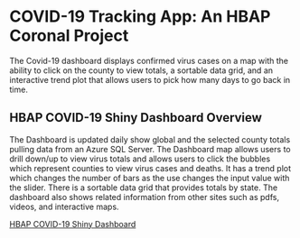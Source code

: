 # COVID-19 Tracking App: An HBAP Coronal Project

The Covid-19 dashboard displays confirmed virus cases on a map with the ability to click on the county to view totals, a sortable data grid, and an interactive trend plot that allows users to pick how many days to go back in time.

## HBAP COVID-19 Shiny Dashboard Overview

The Dashboard is updated daily show global and the selected county totals pulling data from an Azure SQL Server. The Dashboard map allows users to drill down/up to view virus totals and allows users to click the bubbles which represent counties to view virus cases and deaths. It has a trend plot which changes the number of bars as the use changes the input value with the slider.
There is a sortable data grid that provides totals by state. The dashboard also shows related information from other sites such as pdfs, videos, and interactive maps.

[HBAP COVID-19 Shiny Dashboard](https://jeff-renz.shinyapps.io/HBAPShiny2020/)
